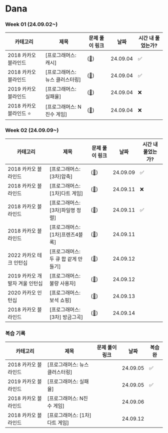 # Dana

### Week 01 (24.09.02~)

| 카테고리               | 제목                       | 문제 풀이 링크     | 날짜     | 시간 내 풀었는가?
|----------------------|---------------------------|-----------------|---------|---------|
| 2018 카카오 블라인드   | [프로그래머스: 캐시]            | (<a href = "카카오(프로그래머스)/lv2/캐시.py">🔗<a/>) | 24.09.04 | ✅
| 2018 카카오 블라인드   | [프로그래머스: 뉴스 클러스터링]    | (<a href = "카카오(프로그래머스)/lv2/뉴스클러스터링.py">🔗<a/>) | 24.09.04 | ✅
| 2019 카카오 블라인드   | [프로그래머스: 실패율]    | (<a href = "카카오(프로그래머스)/lv1/실패율.py">🔗<a/>) | 24.09.04 | ❌
| 2018 카카오 블라인드 ⭐️ | [프로그래머스: N진수 게임]    | (<a href = "카카오(프로그래머스)/lv2/n진수게임.py">🔗<a/>) | 24.09.04 | ❌


### Week 02 (24.09.09~)
| 카테고리               | 제목                       | 문제 풀이 링크     | 날짜     | 시간 내 풀었는가?
|----------------------|---------------------------|-----------------|---------|---------|
| 2018 카카오 블라인드   | [프로그래머스: [3차]압축]            | (<a href = "카카오(프로그래머스)/lv2/[3차]압축.py">🔗<a/>) | 24.09.09 | ✅
| 2018 카카오 블라인드   | [프로그래머스: [1차]다트 게임]            | (<a href = "카카오(프로그래머스)/lv1/다트게임.py">🔗<a/>) | 24.09.11 | ❌
| 2018 카카오 블라인드   | [프로그래머스: [3차]파일명 정렬]            | (<a href = "카카오(프로그래머스)/lv2/[3차] 파일명 정렬.py">🔗<a/>) | 24.09.11 | ✅ 
| 2018 카카오 블라인드   | [프로그래머스: [1차]프렌즈4블록]            | (<a href = "">🔗<a/>) | 24.09.11 |  
| 2022 카카오 테크 인턴십   | [프로그래머스: 두 큐 합 같게 만들기]            | (<a href = "">🔗<a/>) | 24.09.12 |
| 2019 카카오 개발자 겨울 인턴십   | [프로그래머스: 불량 사용자]            | (<a href = "">🔗<a/>) | 24.09.12 |
| 2020 카카오 인턴십   | [프로그래머스: 보석 쇼핑]            | (<a href = "">🔗<a/>) | 24.09.13 |
| 2018 카카오 블라인드   | [프로그래머스: [3차] 방금그곡]            | (<a href = "">🔗<a/>) | 24.09.14 |

### 복습 기록
| 카테고리               | 제목                       | 문제 풀이 링크     | 날짜     | 복습 완
|----------------------|---------------------------|-----------------|---------|---------|
| 2018 카카오 블라인드   | [프로그래머스: 뉴스 클러스터링]    |  | 24.09.05 | ✅
| 2019 카카오 블라인드   | [프로그래머스: 실패율]    |  | 24.09.05 | ✅
| 2018 카카오 블라인드   | [프로그래머스: N진수 게임]    |  | 24.09.06 | 
| 2018 카카오 블라인드   | [프로그래머스: [1차]다트 게임]    |        | 24.09.12 |